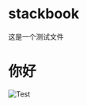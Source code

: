 # stackbook
这是一个测试文件

# 你好

![Test](https://pic3.zhimg.com/v2-58d652598269710fa67ec8d1c88d8f03_r.jpg?source=1940ef5c)
<!--stackedit_data:
eyJoaXN0b3J5IjpbLTc0ODQzMTY0MywxNDU0NTkwNTcxXX0=
-->